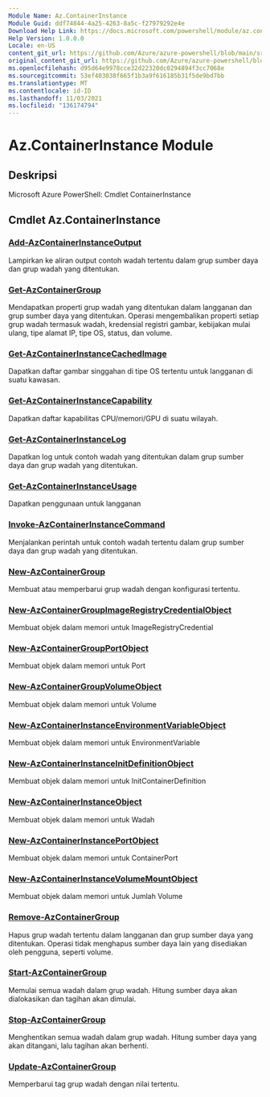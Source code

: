 ```yaml
---
Module Name: Az.ContainerInstance
Module Guid: ddf74844-4a25-4263-8a5c-f27979292e4e
Download Help Link: https://docs.microsoft.com/powershell/module/az.containerinstance
Help Version: 1.0.0.0
Locale: en-US
content_git_url: https://github.com/Azure/azure-powershell/blob/main/src/ContainerInstance/help/Az.ContainerInstance.md
original_content_git_url: https://github.com/Azure/azure-powershell/blob/main/src/ContainerInstance/help/Az.ContainerInstance.md
ms.openlocfilehash: d95d64e9978cce32d22320dc0294894f3cc7068e
ms.sourcegitcommit: 53ef403038f665f1b3a9f616185b31f5de9bd7bb
ms.translationtype: MT
ms.contentlocale: id-ID
ms.lasthandoff: 11/03/2021
ms.locfileid: "136174794"
---
```

# Az.ContainerInstance Module
## Deskripsi
Microsoft Azure PowerShell: Cmdlet ContainerInstance

## Cmdlet Az.ContainerInstance
### [Add-AzContainerInstanceOutput](Add-AzContainerInstanceOutput.md)
Lampirkan ke aliran output contoh wadah tertentu dalam grup sumber daya dan grup wadah yang ditentukan.

### [Get-AzContainerGroup](Get-AzContainerGroup.md)
Mendapatkan properti grup wadah yang ditentukan dalam langganan dan grup sumber daya yang ditentukan.
Operasi mengembalikan properti setiap grup wadah termasuk wadah, kredensial registri gambar, kebijakan mulai ulang, tipe alamat IP, tipe OS, status, dan volume.

### [Get-AzContainerInstanceCachedImage](Get-AzContainerInstanceCachedImage.md)
Dapatkan daftar gambar singgahan di tipe OS tertentu untuk langganan di suatu kawasan.

### [Get-AzContainerInstanceCapability](Get-AzContainerInstanceCapability.md)
Dapatkan daftar kapabilitas CPU/memori/GPU di suatu wilayah.

### [Get-AzContainerInstanceLog](Get-AzContainerInstanceLog.md)
Dapatkan log untuk contoh wadah yang ditentukan dalam grup sumber daya dan grup wadah yang ditentukan.

### [Get-AzContainerInstanceUsage](Get-AzContainerInstanceUsage.md)
Dapatkan penggunaan untuk langganan

### [Invoke-AzContainerInstanceCommand](Invoke-AzContainerInstanceCommand.md)
Menjalankan perintah untuk contoh wadah tertentu dalam grup sumber daya dan grup wadah yang ditentukan.

### [New-AzContainerGroup](New-AzContainerGroup.md)
Membuat atau memperbarui grup wadah dengan konfigurasi tertentu.

### [New-AzContainerGroupImageRegistryCredentialObject](New-AzContainerGroupImageRegistryCredentialObject.md)
Membuat objek dalam memori untuk ImageRegistryCredential

### [New-AzContainerGroupPortObject](New-AzContainerGroupPortObject.md)
Membuat objek dalam memori untuk Port

### [New-AzContainerGroupVolumeObject](New-AzContainerGroupVolumeObject.md)
Membuat objek dalam memori untuk Volume

### [New-AzContainerInstanceEnvironmentVariableObject](New-AzContainerInstanceEnvironmentVariableObject.md)
Membuat objek dalam memori untuk EnvironmentVariable

### [New-AzContainerInstanceInitDefinitionObject](New-AzContainerInstanceInitDefinitionObject.md)
Membuat objek dalam memori untuk InitContainerDefinition

### [New-AzContainerInstanceObject](New-AzContainerInstanceObject.md)
Membuat objek dalam memori untuk Wadah

### [New-AzContainerInstancePortObject](New-AzContainerInstancePortObject.md)
Membuat objek dalam memori untuk ContainerPort

### [New-AzContainerInstanceVolumeMountObject](New-AzContainerInstanceVolumeMountObject.md)
Membuat objek dalam memori untuk Jumlah Volume

### [Remove-AzContainerGroup](Remove-AzContainerGroup.md)
Hapus grup wadah tertentu dalam langganan dan grup sumber daya yang ditentukan.
Operasi tidak menghapus sumber daya lain yang disediakan oleh pengguna, seperti volume.

### [Start-AzContainerGroup](Start-AzContainerGroup.md)
Memulai semua wadah dalam grup wadah.
Hitung sumber daya akan dialokasikan dan tagihan akan dimulai.

### [Stop-AzContainerGroup](Stop-AzContainerGroup.md)
Menghentikan semua wadah dalam grup wadah.
Hitung sumber daya yang akan ditangani, lalu tagihan akan berhenti.

### [Update-AzContainerGroup](Update-AzContainerGroup.md)
Memperbarui tag grup wadah dengan nilai tertentu.

